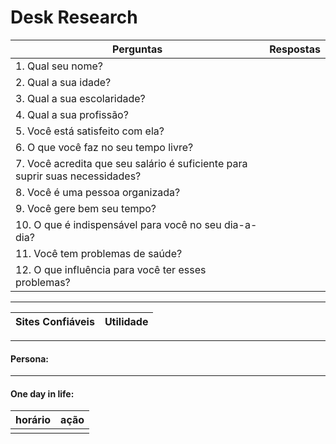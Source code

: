 # Desk Research
|**Perguntas**| **Respostas**|
| --- | --- |
| 1. Qual seu nome?|
| 2. Qual a sua idade?|
| 3. Qual a sua escolaridade?|
| 4. Qual a sua profissão?|
| 5. Você está satisfeito com ela?|
| 6. O que você faz no seu tempo livre?|
| 7. Você acredita que seu salário é suficiente para suprir suas necessidades?|
| 8. Você é uma pessoa organizada?| 
| 9. Você gere bem seu tempo?|
| 10. O que é indispensável para você no seu dia-a-dia?|
| 11. Você tem problemas de saúde?|
| 12. O que influência para você ter esses problemas?|
______

| **Sites Confiáveis** | **Utilidade**|
| --- | --- |

____

#### Persona: 
___ 

#### One day in life:
| horário | ação |
| --- | --- |
|    |    |